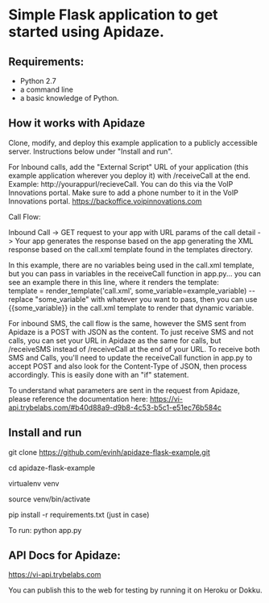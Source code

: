 # Simple Flask application to get started using Apidaze.

## Requirements:  
- Python 2.7
- a command line
- a basic knowledge of Python.

## How it works with Apidaze

Clone, modify, and deploy this example application to a publicly accessible server. Instructions below under "Install and run".

For Inbound calls, add the "External Script" URL of your application (this example application wherever you deploy it) with /receiveCall at the end. Example: http://yourappurl/recieveCall.  You can do this via the VoIP Innovations portal.  Make sure to add a phone number to it in the VoIP Innovations portal.  https://backoffice.voipinnovations.com

Call Flow:

Inbound Call -> GET request to your app with URL params of the call detail -> Your app generates the response based on the app generating the XML response based on the call.xml template found in the templates directory.

In this example, there are no variables being used in the call.xml template, but you can pass in variables in the receiveCall function in app.py... you can see an example there in this line, where it renders the template:  
template = render_template('call.xml', some_variable=example_variable) -- replace "some_variable" with whatever you want to pass, then you can use {{some_variable}} in the call.xml template to render that dynamic variable.

For inbound SMS, the call flow is the same, however the SMS sent from Apidaze is a POST with JSON as the content.  To just receive SMS and not calls, you can set your URL in Apidaze as the same for calls, but /receiveSMS instead of /receiveCall at the end of your URL.  To receive both SMS and Calls, you'll need to update the receiveCall function in app.py to accept POST and also look for the Content-Type of JSON, then process accordingly.  This is easily done with an "if" statement.

To understand what parameters are sent in the request from Apidaze, please reference the documentation here: https://vi-api.trybelabs.com/#b40d88a9-d9b8-4c53-b5c1-e51ec76b584c

## Install and run
git clone https://github.com/evinh/apidaze-flask-example.git

cd apidaze-flask-example

virtualenv venv

source venv/bin/activate

pip install -r requirements.txt (just in case)

To run:  python app.py


## API Docs for Apidaze:

https://vi-api.trybelabs.com


You can publish this to the web for testing by running it on Heroku or Dokku.
